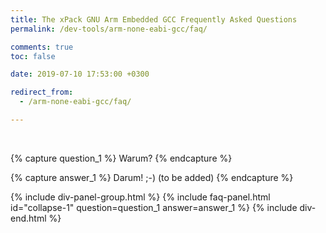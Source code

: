 ```yaml
---
title: The xPack GNU Arm Embedded GCC Frequently Asked Questions
permalink: /dev-tools/arm-none-eabi-gcc/faq/

comments: true
toc: false

date: 2019-07-10 17:53:00 +0300

redirect_from:
  - /arm-none-eabi-gcc/faq/

---
```


<br/>

{% capture question_1 %}
Warum?
{% endcapture %}

{% capture answer_1 %}
Darum! ;-) (to be added)
{% endcapture %}

{% include div-panel-group.html %}
{% include faq-panel.html id="collapse-1" question=question_1 answer=answer_1 %}
{% include div-end.html %}
